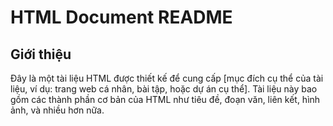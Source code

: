 # HTML Document README

## Giới thiệu
Đây là một tài liệu HTML được thiết kế để cung cấp [mục đích cụ thể của tài liệu, ví dụ: trang web cá nhân, bài tập, hoặc dự án cụ thể]. Tài liệu này bao gồm các thành phần cơ bản của HTML như tiêu đề, đoạn văn, liên kết, hình ảnh, và nhiều hơn nữa.